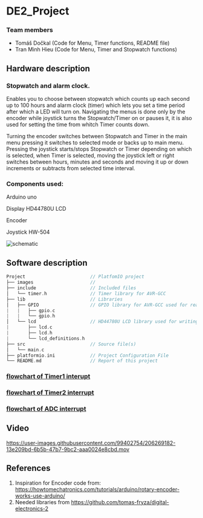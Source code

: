 # DE2_Project

### Team members

* Tomáš Dočkal (Code for Menu, Timer functions, README file)
* Tran Minh Hieu (Code for Menu, Timer and Stopwatch functions)

## Hardware description

### Stopwatch and alarm clock.

Enables you to choose between stopwatch which counts up each second up to 100 hours and alarm clock (timer) which lets you set a time period after which a LED will turn on.
Navigating the menus is done only by the encoder while joystick turns the Stopwatch/Timer on or pauses it, it is also used for setting the time from whitch Timer counts down.

Turning the encoder switches between Stopwatch and Timer in the main menu pressing it switches to selected mode or backs up to main menu. Pressing the joystick starts/stops Stopwatch or Timer depending on which is selected, when Timer is selected, moving the joystick left or right switches between hours, minutes and seconds and moving it up or down increments or subtracts from selected time interval. 

### Components used:

Arduino uno

Display HD44780U LCD

Encoder

Joystick HW-504

 ![schematic](images/)

## Software description

   ```c
   Project                        // PlatfomIO project
   ├── images                     //
   ├── include                    // Included files
   │   └── timer.h                // Timer library for AVR-GCC 
   ├── lib                        // Libraries
   │   ├── GPIO                   // GPIO library for AVR-GCC used for reading/writing digital pins
   |   |   ├── gpio.c             
   |   |   └── gpio.h             
   │   └── lcd                    // HD44780U LCD library used for writing to LCD
   |       ├── lcd.c              
   |       ├── lcd.h              
   |       └── lcd_definitions.h             
   ├── src                        // Source file(s)
   │   └── main.c
   ├── platformio.ini             // Project Configuration File
   └── README.md                  // Report of this project
   ```
   
### [flowchart of Timer1 interupt](images/TIMER1.1_flowchart.png)
 
### [flowchart of Timer2 interrupt](images/TIMER2_flowchart.png)
 
### [flowchart of ADC interrupt](images/VECT_flowchart.png)
 
 
## Video

https://user-images.githubusercontent.com/99402754/206269182-13e209bd-6b5b-47b7-9bc2-aaa0024e8cbd.mov
## References


1. Inspiration for Encoder code from: https://howtomechatronics.com/tutorials/arduino/rotary-encoder-works-use-arduino/
2. Needed libraries from https://github.com/tomas-fryza/digital-electronics-2
